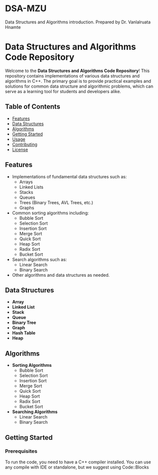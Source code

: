# DSA-MZU
 Data Structures and Algorithms introduction. Prepared by Dr. Vanlalruata Hnamte

# Data Structures and Algorithms Code Repository

Welcome to the **Data Structures and Algorithms Code Repository**! This repository contains implementations of various data structures and algorithms in C++. The primary goal is to provide practical examples and solutions for common data structure and algorithmic problems, which can serve as a learning tool for students and developers alike.

## Table of Contents

- [Features](#features)
- [Data Structures](#data-structures)
- [Algorithms](#algorithms)
- [Getting Started](#getting-started)
- [Usage](#usage)
- [Contributing](#contributing)
- [License](#license)

## Features

- Implementations of fundamental data structures such as:
  - Arrays
  - Linked Lists
  - Stacks
  - Queues
  - Trees (Binary Trees, AVL Trees, etc.)
  - Graphs
- Common sorting algorithms including:
  - Bubble Sort
  - Selection Sort
  - Insertion Sort
  - Merge Sort
  - Quick Sort
  - Heap Sort
  - Radix Sort
  - Bucket Sort
- Search algorithms such as:
  - Linear Search
  - Binary Search
- Other algorithms and data structures as needed.

## Data Structures

- **Array**
- **Linked List**
- **Stack**
- **Queue**
- **Binary Tree**
- **Graph**
- **Hash Table**
- **Heap**

## Algorithms

- **Sorting Algorithms**
  - Bubble Sort
  - Selection Sort
  - Insertion Sort
  - Merge Sort
  - Quick Sort
  - Heap Sort
  - Radix Sort
  - Bucket Sort
- **Searching Algorithms**
  - Linear Search
  - Binary Search

## Getting Started

### Prerequisites

To run the code, you need to have a C++ compiler installed. You can use any compile with IDE or standalone, but we suggest using Code::Blocks